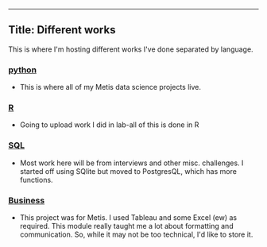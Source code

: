 ----
Title: Different works
----

This is where I'm hosting different works I've done separated by language. 

### [python](https://github.com/ClaytonYoung/ClaytonYoung.github.io/tree/master/assets/python)
- This is where all of my Metis data science projects live. 

### [R]()
- Going to upload work I did in lab-all of this is done in R

### [SQL](https://github.com/ClaytonYoung/ClaytonYoung.github.io/tree/master/assets/sql)
- Most work here will be from interviews and other misc. challenges. I started off using SQlite but moved to PostgresQL, which has more functions. 

### [Business](https://github.com/ClaytonYoung/ClaytonYoung.github.io/tree/master/assets/Business)
- This project was for Metis. I used Tableau and some Excel (ew) as required. This module really taught me a lot about formatting and communication. So, while 
it may not be too technical, I'd like to store it.
